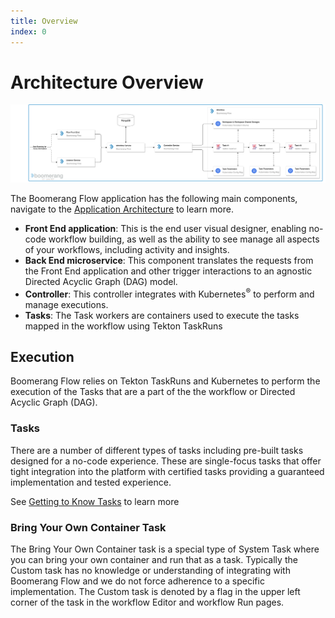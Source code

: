 ```yaml
---
title: Overview
index: 0
---
```


# Architecture Overview

![Architecture](./assets/img/architecture-components.png)

The Boomerang Flow application has the following main components, navigate to the [Application Architecture](/boomerang-flow/architecture/application) to learn more.

- **Front End application**: This is the end user visual designer, enabling no-code workflow building, as well as the ability to see manage all aspects of your workflows, including activity and insights.
- **Back End microservice**: This component translates the requests from the Front End application and other trigger interactions to an agnostic Directed Acyclic Graph (DAG) model.
- **Controller**: This controller integrates with Kubernetes<sup>®</sup> to perform and manage executions.
- **Tasks**: The Task workers are containers used to execute the tasks mapped in the workflow using Tekton TaskRuns

## Execution

Boomerang Flow relies on Tekton TaskRuns and Kubernetes to perform the execution of the Tasks that are a part of the the workflow or Directed Acyclic Graph (DAG).

### Tasks

There are a number of different types of tasks including pre-built tasks designed for a no-code experience. These are single-focus tasks that offer tight integration into the platform with certified tasks providing a guaranteed implementation and tested experience.

See [Getting to Know Tasks](/boomerang-flow/getting-to-know/tasks) to learn more

### Bring Your Own Container Task

The Bring Your Own Container task is a special type of System Task where you can bring your own container and run that as a task. Typically the Custom task has no knowledge or understanding of integrating with Boomerang Flow and we do not force adherence to a specific implementation. The Custom task is denoted by a flag in the upper left corner of the task in the workflow Editor and workflow Run pages.
